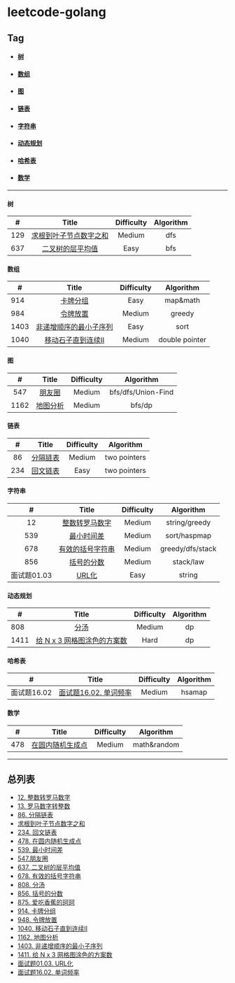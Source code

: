 # leetcode-golang

## Tag

- ####  [树](#tree)

- #### [数组](#array)

- #### [图](#Graph)

- #### [链表](#linkedList)

- #### [字符串](#String)

- #### [动态规划](#Dp)

- #### [哈希表](#hasmap)

- #### [数学](#math)

------

#### <span id="tree">树</span>

| #    |                            Title                             | Difficulty | Algorithm |
| ---- | :----------------------------------------------------------: | :--------: | :-------: |
| 129  | [求根到叶子节点数字之和](../../tree/master/leetcode2/求根到叶子节点数字之和/求根到叶子节点数字之和.md) |   Medium   |    dfs    |
| 637  | [ 二叉树的层平均值](../../tree/master/leetcode2/二叉树的层平均值/二叉树的层平均值.md) |    Easy    |    bfs    |



#### <span id="array">数组</span>

| #    |                            Title                             | Difficulty |   Algorithm    |
| ---- | :----------------------------------------------------------: | :--------: | :------------: |
| 914  | [卡牌分组](../../tree/master/leetcode2/卡牌分组/卡牌分组.md) |    Easy    |    map&math    |
| 984  | [ 令牌放置](../../tree/master/leetcode2/令牌放置/令牌放置.md) |   Medium   |     greedy     |
| 1403 | [非递增顺序的最小子序列](../../tree/master/leetcode2/非递增顺序的最小子序列/非递增顺序的最小子序列.md) |    Easy    |      sort      |
| 1040 | [移动石子直到连续II](../../tree/master/leetcode2/移动石子直到连续II/移动石子直到连续II.md) |   Medium   | double pointer |



#### <span id="Graph">图</span>

|  #   |                            Title                             | Difficulty |     Algorithm      |
| :--: | :----------------------------------------------------------: | :--------: | :----------------: |
| 547  |    [朋友圈](../../tree/master/leetcode2/朋友圈/朋友圈.md)    |   Medium   | bfs/dfs/Union-Find |
| 1162 | [地图分析](../../tree/master/leetcode2/地图分析/地图分析.md) |   Medium   |       bfs/dp       |



#### <span id="linkedList">链表</span>

|  #   |                            Title                             | Difficulty |  Algorithm   |
| :--: | :----------------------------------------------------------: | :--------: | :----------: |
|  86  | [分隔链表](../../tree/master/leetcode2/分隔链表/分隔链表.MD) |   Medium   | two pointers |
| 234  | [回文链表](../../tree/master/leetcode2/回文链表/回文链表.md) |    Easy    | two pointers |

#### <span id="String">字符串</span>

|      #      |                            Title                             | Difficulty |    Algorithm     |
| :---------: | :----------------------------------------------------------: | :--------: | :--------------: |
|     12      | [整数转罗马数字](../../tree/master/leetcode2/整数转罗马数字/整数转罗马数字.md) |   Medium   |  string/greedy   |
|     539     | [最小时间差](../../tree/master/leetcode2/最小时间差/最小时间差.md) |   Medium   |   sort/haspmap   |
|     678     | [有效的括号字符串](../../tree/master/leetcode2/有效的括号字符串/有效的括号字符串.md) |   Medium   | greedy/dfs/stack |
|     856     | [括号的分数](../../tree/master/leetcode2/括号的分数/括号的分数.md) |   Medium   |    stack/law     |
| 面试题01.03 |     [URL化](../../tree/master/leetcode2/URL化/URL化.md)      |    Easy    |      string      |



#### <span id="Dp">动态规划</span>

| #    |                            Title                             | Difficulty | Algorithm |
| ---- | :----------------------------------------------------------: | :--------: | :-------: |
| 808  |       [分汤](../../tree/master/leetcode2/分汤/分汤.md)       |   Medium   |    dp     |
| 1411 | [给 N x 3 网格图涂色的方案数](../../tree/master/leetcode2/网格图涂色的方案数/网格图涂色的方案数.md) |    Hard    |    dp     |



#### <span id="hasmap">哈希表</span>

| #           |                            Title                             | Difficulty | Algorithm |
| ----------- | :----------------------------------------------------------: | :--------: | :-------: |
| 面试题16.02 | [面试题16.02. 单词频率](../../tree/master/leetcode2/单词频率/单词频率.md) |   Medium   |  hsamap   |



#### <span id="math">数学</span>

| #    |                            Title                             | Difficulty |  Algorithm  |
| ---- | :----------------------------------------------------------: | :--------: | :---------: |
| 478  | [在圆内随机生成点](../../tree/master/leetcode2/在圆内随机生成点/在圆内随机生成点.md) |   Medium   | math&random |

------




## 总列表

* [12. 整数转罗马数字](../../tree/master/leetcode2/整数转罗马数字/整数转罗马数字.md)
* [13. 罗马数字转整数](../../tree/master/leetcode2/罗马数字转整数)
* [86. 分隔链表](../../tree/master/leetcode2/分隔链表/分隔链表.md)
* [求根到叶子节点数字之和](../../tree/master/leetcode2/求根到叶子节点数字之和/求根到叶子节点数字之和.md)
* [234. 回文链表](../../tree/master/leetcode2/回文链表/回文链表.md)
* [478. 在圆内随机生成点](../../tree/master/leetcode2/在圆内随机生成点/在圆内随机生成点.md)
* [539. 最小时间差](../../tree/master/leetcode2/最小时间差/最小时间差.md)
* [547.朋友圈](../../tree/master/leetcode2/朋友圈/朋友圈.md)
* [637. 二叉树的层平均值](../../tree/master/leetcode2/二叉树的层平均值/二叉树的层平均值.md)
* [678. 有效的括号字符串](../../tree/master/leetcode2/有效的括号字符串/有效的括号字符串.md)
* [808. 分汤](../../tree/master/leetcode2/分汤/分汤.md)
* [856. 括号的分数](../../tree/master/leetcode2/括号的分数/括号的分数.md)
* [875. 爱吃香蕉的珂珂](../../tree/master/leetcode2/爱吃香蕉的珂珂/爱吃香蕉的珂珂.md)
* [914. 卡牌分组](../../tree/master/leetcode2/卡牌分组/卡牌分组.md)
* [948. 令牌放置](../../tree/master/leetcode2/令牌放置/令牌放置.md)
* [1040. 移动石子直到连续II](../../tree/master/leetcode2/移动石子直到连续II/移动石子直到连续II.md)
* [1162. 地图分析](../../tree/master/leetcode2/地图分析/地图分析.md)
* [1403. 非递增顺序的最小子序列](../../tree/master/leetcode2/非递增顺序的最小子序列/非递增顺序的最小子序列.md)
* [1411. 给 N x 3 网格图涂色的方案数](../../tree/master/leetcode2/网格图涂色的方案数/网格图涂色的方案数.md)
* [面试题01.03. URL化](../../tree/master/leetcode2/URL化/URL化.md)
* [面试题16.02. 单词频率](../../tree/master/leetcode2/单词频率/单词频率.md)

